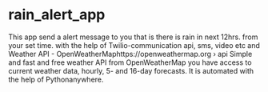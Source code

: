 # rain_alert_app

This app send a alert message to you that is there is rain in next 12hrs.
from your set time.
with the help of Twilio-communication api, sms, video etc and Weather API - OpenWeatherMaphttps://openweathermap.org › api
Simple and fast and free weather API from OpenWeatherMap you have access to current weather data, hourly, 5- and 16-day forecasts.
It is automated with the help of Pythonanywhere.
